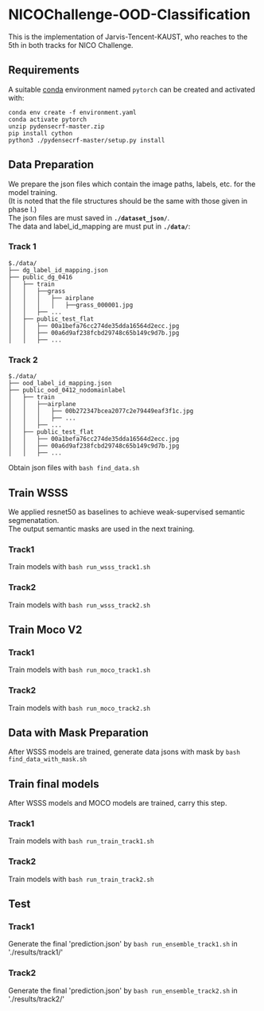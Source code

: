 # NICOChallenge-OOD-Classification

This is the implementation of Jarvis-Tencent-KAUST, who reaches to the 5th in both tracks for NICO Challenge.

## Requirements
A suitable [conda](https://conda.io/) environment named `pytorch` can be created
and activated with:

```
conda env create -f environment.yaml
conda activate pytorch
unzip pydensecrf-master.zip
pip install cython
python3 ./pydensecrf-master/setup.py install
```

## Data Preparation
We prepare the json files which contain the image paths, labels, etc. for the model training.  
(It is noted that the file structures should be the same with those given in phase I.)  
The json files are must saved in **`./dataset_json/`**.  
The data and label_id_mapping are must put in **`./data/`**:  

### Track 1
```
$./data/
├── dg_label_id_mapping.json
├── public_dg_0416
│   ├── train
│   │   ├──grass
│   │   │   ├── airplane
│   │   │   │   ├──grass_000001.jpg
│   │   ├── ...
│   ├── public_test_flat
│   │   ├── 00a1befa76cc274de35dda16564d2ecc.jpg
│   │   ├── 00a6d9af238fcbd29748c65b149c9d7b.jpg
│   │   ├── ...
```
### Track 2
```
$./data/
├── ood_label_id_mapping.json
├── public_ood_0412_nodomainlabel
│   ├── train
│   │   ├──airplane
│   │   │   ├── 00b272347bcea2077c2e79449eaf3f1c.jpg
│   │   │   ├── ...
│   │   ├── ...
│   ├── public_test_flat
│   │   ├── 00a1befa76cc274de35dda16564d2ecc.jpg
│   │   ├── 00a6d9af238fcbd29748c65b149c9d7b.jpg
│   │   ├── ...
```
Obtain json files with `bash find_data.sh`

## Train WSSS
We applied resnet50 as baselines to achieve weak-supervised semantic segmenatation.  
The output semantic masks are used in the next training.  

### Track1 
Train models with `bash run_wsss_track1.sh`  
### Track2
Train models with `bash run_wsss_track2.sh`

## Train Moco V2
### Track1 
Train models with `bash run_moco_track1.sh`  
### Track2
Train models with `bash run_moco_track2.sh`  

## Data with Mask Preparation  
After WSSS models are trained, generate data jsons with mask by `bash find_data_with_mask.sh`  

## Train final models  
After WSSS models and MOCO models are trained, carry this step.  
### Track1 
Train models with `bash run_train_track1.sh`
### Track2
Train models with `bash run_train_track2.sh`

## Test 
### Track1 
Generate the final 'prediction.json' by `bash run_ensemble_track1.sh` in './results/track1/'
### Track2
Generate the final 'prediction.json' by `bash run_ensemble_track2.sh` in './results/track2/'
